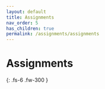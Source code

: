 ```yaml
---
layout: default
title: Assignments
nav_order: 5
has_children: true
permalink: /assignments/assignments
---
```


# Assignments

{: .fs-6 .fw-300 }
